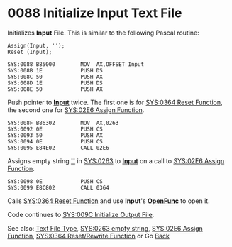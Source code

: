 # 0088 Initialize Input Text File

Initializes **Input** File. This is similar to the following Pascal routine:

```
Assign(Input, '');
Reset (Input);
```

```
SYS:0088 B85000        MOV	AX,OFFSET Input
SYS:008B 1E            PUSH	DS
SYS:008C 50            PUSH	AX
SYS:008D 1E            PUSH	DS
SYS:008E 50            PUSH	AX
```

Push pointer to **[Input](DATA.md)** twice. The first one is for [SYS:0364 Reset Function](0364-RESET-REWRITE-FUNC.md), the second one for [SYS:02E6 Assign Function](02E6-ASSIGN-FUNC.md).

```
SYS:008F B86302        MOV	AX,0263
SYS:0092 0E            PUSH	CS
SYS:0093 50            PUSH	AX
SYS:0094 0E            PUSH	CS
SYS:0095 E84E02        CALL	02E6
```

Assigns empty string **[''](0263-DATA-COPYRIGHT.md)** in [SYS:0263](0263-DATA-COPYRIGHT.md) to **[Input](DATA.md)** on a call to [SYS:02E6 Assign Function](02E6-ASSIGN-FUNC.md).

```
SYS:0098 0E            PUSH	CS
SYS:0099 E8C802        CALL	0364
```

Calls [SYS:0364 Reset Function](0364-RESET-REWRITE-FUNC.md) and use **Input**'s **[OpenFunc](TEXT-FILE-TYPE.md)** to open it.

Code continues to [SYS:009C Initialize Output File](009C-INIT-OUTPUT.md).

See also: [Text File Type](TEXT-FILE-TYPE.md), [SYS:0263 empty string](0263-DATA-COPYRIGHT.md), [SYS:02E6 Assign Function](02E6-ASSIGN-FUNC.md), [SYS:0364 Reset/Rewrite Function](0364-RESET-REWRITE-FUNC.md) or Go [Back](../README.md)
